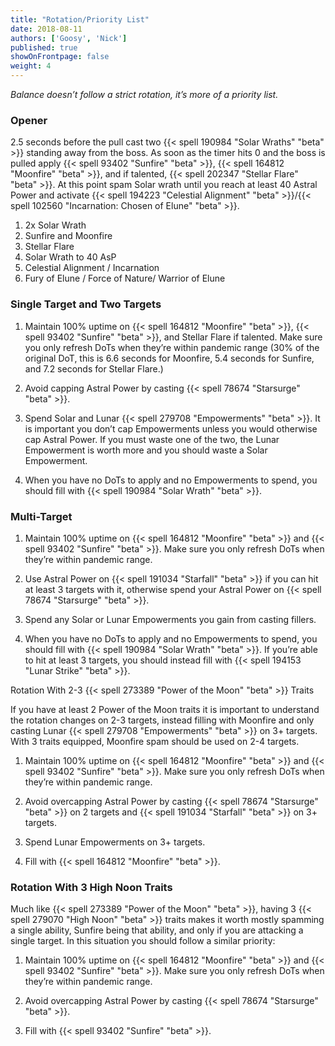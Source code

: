 ```yaml
---
title: "Rotation/Priority List"
date: 2018-08-11
authors: ['Goosy', 'Nick']
published: true
showOnFrontpage: false
weight: 4
---
```


*Balance doesn’t follow a strict rotation, it’s more of a priority list.*

### Opener

2.5 seconds before the pull cast two {{< spell 190984 "Solar Wraths" "beta" >}} standing away from the boss. As soon as the timer hits 0 and the boss is pulled apply {{< spell 93402 "Sunfire" "beta" >}}, {{< spell 164812 "Moonfire" "beta" >}}, and if talented, {{< spell 202347 "Stellar Flare" "beta" >}}. At this point spam Solar wrath until you reach at least 40 Astral Power and activate {{< spell 194223 "Celestial Alignment" "beta" >}}/{{< spell 102560 "Incarnation: Chosen of Elune" "beta" >}}.

1. 2x Solar Wrath
2. Sunfire and Moonfire
3. Stellar Flare
4. Solar Wrath to 40 AsP
5. Celestial Alignment / Incarnation
6. Fury of Elune / Force of Nature/ Warrior of Elune

### Single Target and Two Targets

1. Maintain 100% uptime on {{< spell 164812 "Moonfire" "beta" >}}, {{< spell 93402 "Sunfire" "beta" >}}, and Stellar Flare if talented. Make sure you only refresh DoTs when they’re within pandemic range (30% of the original DoT, this is 6.6 seconds for Moonfire, 5.4 seconds for Sunfire, and 7.2 seconds for Stellar Flare.)

2. Avoid capping Astral Power by casting {{< spell 78674 "Starsurge" "beta" >}}.

3. Spend Solar and Lunar {{< spell 279708 "Empowerments" "beta" >}}. It is important you don’t cap Empowerments unless you would otherwise cap Astral Power. If you must waste one of the two, the Lunar Empowerment is worth more and you should waste a Solar Empowerment.

4. When you have no DoTs to apply and no Empowerments to spend, you should fill with {{< spell 190984 "Solar Wrath" "beta" >}}.

### Multi-Target

1. Maintain 100% uptime on {{< spell 164812 "Moonfire" "beta" >}} and {{< spell 93402 "Sunfire" "beta" >}}. Make sure you only refresh DoTs when they’re within pandemic range.

2. Use Astral Power on {{< spell 191034 "Starfall" "beta" >}} if you can hit at least 3 targets with it, otherwise spend your Astral Power on {{< spell 78674 "Starsurge" "beta" >}}.

3. Spend any Solar or Lunar Empowerments you gain from casting fillers.

4. When you have no DoTs to apply and no Empowerments to spend, you should fill with {{< spell 190984 "Solar Wrath" "beta" >}}. If you’re able to hit at least 3 targets, you should instead fill with {{< spell 194153 "Lunar Strike" "beta" >}}.

Rotation With 2-3 {{< spell 273389 "Power of the Moon" "beta" >}} Traits

If you have at least 2 Power of the Moon traits it is important to understand the rotation changes on 2-3 targets, instead filling with Moonfire and only casting Lunar {{< spell 279708 "Empowerments" "beta" >}} on 3+ targets. With 3 traits equipped, Moonfire spam should be used on 2-4 targets.

1. Maintain 100% uptime on {{< spell 164812 "Moonfire" "beta" >}} and {{< spell 93402 "Sunfire" "beta" >}}. Make sure you only refresh DoTs when they’re within pandemic range.

2. Avoid overcapping Astral Power by casting {{< spell 78674 "Starsurge" "beta" >}} on 2 targets and {{< spell 191034 "Starfall" "beta" >}} on 3+ targets.

3. Spend Lunar Empowerments on 3+ targets.

4. Fill with {{< spell 164812 "Moonfire" "beta" >}}.

### Rotation With 3 High Noon Traits

Much like {{< spell 273389 "Power of the Moon" "beta" >}}, having 3 {{< spell 279070 "High Noon" "beta" >}} traits makes it worth mostly spamming a single ability, Sunfire being that ability, and only if you are attacking a single target. In this situation you should follow a similar priority:

1. Maintain 100% uptime on {{< spell 164812 "Moonfire" "beta" >}} and {{< spell 93402 "Sunfire" "beta" >}}. Make sure you only refresh DoTs when they’re within pandemic range.

2. Avoid overcapping Astral Power by casting {{< spell 78674 "Starsurge" "beta" >}}.

3. Fill with {{< spell 93402 "Sunfire" "beta" >}}.
